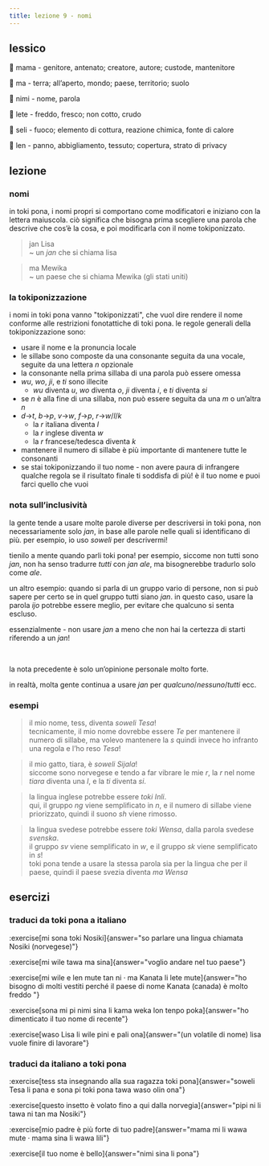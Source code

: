 ```yaml
---
title: lezione 9 - nomi 
---
```

## lessico
󱤱 mama - genitore, antenato; creatore, autore; custode, mantenitore

󱤰 ma - terra; all’aperto, mondo; paese, territorio; suolo

󱥂 nimi - nome, parola

󱤦 lete - freddo, fresco; non cotto, crudo

󱥗 seli - fuoco; elemento di cottura, reazione chimica, fonte di calore

󱤥 len - panno, abbigliamento, tessuto; copertura, strato di privacy

## lezione
### nomi
in toki pona, i nomi propri si comportano come modificatori e iniziano con la lettera maiuscola. ciò significa che bisogna prima scegliere una parola che descrive che cos’è la cosa, e poi modificarla con il nome tokiponizzato.

> jan Lisa \
> ~ un *jan* che si chiama lisa

> ma Mewika \
> ~ un paese che si chiama Mewika (gli stati uniti)

### la tokiponizzazione

 i nomi in toki pona vanno "tokiponizzati", che vuol dire rendere il nome conforme alle restrizioni fonotattiche di toki pona. le regole generali della tokiponizzazione sono:

- usare il nome e la pronuncia locale
-  le sillabe sono composte da una consonante seguita da una vocale, seguite da una lettera *n* opzionale
- la consonante nella prima sillaba di una parola può essere omessa
- *wu*, *wo*, *ji*, e *ti* sono illecite
    - *wu* diventa *u*, *wo* diventa *o*, *ji* diventa *i*, e *ti* diventa *si*
- se *n* è alla fine di una sillaba, non può essere seguita da una *m* o un’altra *n* 
- *d*->*t*, *b*->*p*, *v*->*w*, *f*->*p*, *r*->*w*/*l*/*k*
    - la *r* italiana diventa *l*
    - la *r* inglese diventa *w*
    - la *r* francese/tedesca diventa *k*
- mantenere il numero di sillabe è più importante di mantenere tutte le consonanti 
- se stai tokiponizzando il tuo nome - non avere paura di infrangere qualche regola se il risultato finale ti soddisfa di più! è il tuo nome e puoi farci quello che vuoi 

### nota sull’inclusività
la gente tende a usare molte parole diverse per descriversi in toki pona, non necessariamente solo *jan*, in base alle parole nelle quali si identificano di più. per esempio, io uso *soweli* per descrivermi!

tienilo a mente quando parli toki pona!
per esempio, siccome non tutti sono *jan*, non ha senso tradurre *tutti* con *jan ale*, ma bisognerebbe tradurlo solo come *ale*.

un altro esempio: quando si parla di un gruppo vario di persone, non si può sapere per certo se in quel gruppo tutti siano *jan*. in questo caso, usare la parola *ijo* potrebbe essere meglio, per evitare che qualcuno si senta escluso.

essenzialmente - non usare *jan* a meno che non hai la certezza di starti riferendo a un *jan*!

<br />

la nota precedente è solo un’opinione personale molto forte.

in realtà, molta gente continua a usare *jan* per *qualcuno*/*nessuno*/*tutti* ecc.


### esempi

> il mio nome, tess, diventa *soweli Tesa*! \
> tecnicamente, il mio nome dovrebbe essere *Te* per mantenere il numero di sillabe, ma volevo mantenere la *s* quindi invece ho infranto una regola e l’ho reso *Tesa*! 

> il mio gatto, tiara, è *soweli Sijala*! \
> siccome sono norvegese e tendo a far vibrare le mie *r*, la *r* nel nome *tiara* diventa una *l*, e la *ti* diventa *si*. 

> la lingua inglese potrebbe essere *toki Inli*. \
>  qui, il gruppo *ng* viene semplificato in *n*, e il numero di sillabe viene priorizzato, quindi il suono *sh* viene rimosso.

> la lingua svedese potrebbe essere *toki Wensa*, dalla parola svedese *svenska*.  \
> il gruppo *sv* viene semplificato in *w*, e il gruppo *sk* viene semplificato in *s*! \
>  toki pona tende a usare la stessa parola sia per la lingua che per il paese, quindi il paese svezia diventa *ma Wensa* 

## esercizi
### traduci da toki pona a italiano
:exercise[mi sona toki Nosiki]{answer="so parlare una lingua chiamata Nosiki (norvegese)"}

:exercise[mi wile tawa ma sina]{answer="voglio andare nel tuo paese"}

:exercise[mi wile e len mute tan ni · ma Kanata li lete mute]{answer="ho bisogno di molti vestiti perché il paese di nome Kanata (canada) è molto freddo "}

:exercise[sona mi pi nimi sina li kama weka lon tenpo poka]{answer="ho dimenticato il tuo nome di recente"}

:exercise[waso Lisa li wile pini e pali ona]{answer="(un volatile di nome) lisa vuole finire di lavorare"}

### traduci da italiano a toki pona
:exercise[tess sta insegnando alla sua ragazza toki pona]{answer="soweli Tesa li pana e sona pi toki pona tawa waso olin ona"}

:exercise[questo insetto è volato fino a qui dalla norvegia]{answer="pipi ni li tawa ni tan ma Nosiki"}

:exercise[mio padre è più forte di tuo padre]{answer="mama mi li wawa mute · mama sina li wawa lili"}

:exercise[il tuo nome è bello]{answer="nimi sina li pona"}